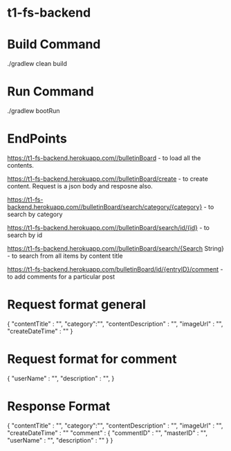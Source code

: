 # t1-fs-backend

# Build Command 

./gradlew clean build

# Run Command  

./gradlew bootRun

# EndPoints

https://t1-fs-backend.herokuapp.com//bulletinBoard - to load all the contents.

https://t1-fs-backend.herokuapp.com//bulletinBoard/create - to create content. Request is a json body and resposne also.


https://t1-fs-backend.herokuapp.com//bulletinBoard/search/category/{category} - to search by category

https://t1-fs-backend.herokuapp.com//bulletinBoard/search/id/{id} - to search by id

https://t1-fs-backend.herokuapp.com//bulletinBoard/search/{Search String} - to search from all items by content title

https://t1-fs-backend.herokuapp.com/bulletinBoard/id/{entryID}/comment - to add comments for a particular post

# Request format general

{
	"contentTitle" : "",
	"category":"",
	"contentDescription" : "",
	"imageUrl" : "",
	"createDateTime" : ""
}

# Request format for comment

{
	"userName" : "",
	"description" : "",
}

# Response Format

{
	"contentTitle" : "",
	"category":"",
	"contentDescription" : "",
	"imageUrl" : "",
	"createDateTime" : ""
	"comment" : {
		"commentID" : "",
		"masterID" : "",
		"userName" : "",
		"description" : ""
	}
}


